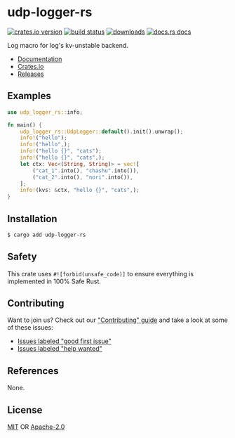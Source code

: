 # udp-logger-rs
[![crates.io version][1]][2] [![build status][3]][4]
[![downloads][5]][6] [![docs.rs docs][7]][8]

Log macro for log's kv-unstable backend.

- [Documentation][8]
- [Crates.io][2]
- [Releases][releases]

## Examples
```rust
use udp_logger_rs::info;

fn main() {
    udp_logger_rs::UdpLogger::default().init().unwrap();
    info!("hello");
    info!("hello",);
    info!("hello {}", "cats");
    info!("hello {}", "cats",);
    let ctx: Vec<(String, String)> = vec![
        ("cat_1".into(), "chashu".into()),
        ("cat_2".into(), "nori".into()),
    ];
    info!(kvs: &ctx, "hello {}", "cats",);
}
```

## Installation
```sh
$ cargo add udp-logger-rs
```

## Safety
This crate uses ``#![forbid(unsafe_code)]`` to ensure everything is implemented in
100% Safe Rust.

## Contributing
Want to join us? Check out our ["Contributing" guide][contributing] and take a
look at some of these issues:

- [Issues labeled "good first issue"][good-first-issue]
- [Issues labeled "help wanted"][help-wanted]

## References
None.

## License
[MIT](./LICENSE-MIT) OR [Apache-2.0](./LICENSE-APACHE)

[1]: https://img.shields.io/crates/v/udp-logger-rs.svg?style=flat-square
[2]: https://crates.io/crates/udp-logger-rs
[3]: https://api.travis-ci.com/BruceBrown/udp-logger-rs.svg?branch=main
[4]: https://app.travis-ci.com/github/brucebrown/udp-logger-rs
[5]: https://img.shields.io/crates/d/udp-logger-rs.svg?style=flat-square
[6]: https://crates.io/crates/udp-logger-rs
[7]: https://img.shields.io/badge/docs-latest-blue.svg?style=flat-square
[8]: https://docs.rs/udp-logger-rs

[releases]: https://github.com/brucebrown/udp-logger-rs/releases
[contributing]: https://github.com/brucebrown/udp-logger-rs/blob/master.github/CONTRIBUTING.md
[good-first-issue]: https://github.com/brucebrown/udp-logger-rs/labels/good%20first%20issue
[help-wanted]: https://github.com/brucebrown/udp-logger-rs/labels/help%20wanted
